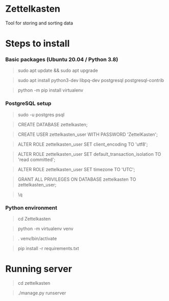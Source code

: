 # Zettelkasten
Tool for storing and sorting data

# Steps to install

### Basic packages (Ubuntu 20.04 / Python 3.8)

> sudo apt update && sudo apt upgrade

> sudo apt install python3-dev libpq-dev postgresql postgresql-contrib

> python -m pip install virtualenv

### PostgreSQL setup

> sudo -u postgres psql

> CREATE DATABASE zettelkasten;

> CREATE USER zettelkasten_user WITH PASSWORD 'ZettelKasten';

> ALTER ROLE zettelkasten_user SET client_encoding TO 'utf8';

> ALTER ROLE zettelkasten_user SET default_transaction_isolation TO 'read committed';

> ALTER ROLE zettelkasten_user SET timezone TO 'UTC';

> GRANT ALL PRIVILEGES ON DATABASE zettelkasten TO zettelkasten_user;

> \q

### Python environment

> cd Zettelkasten

> python -m virtualenv venv

> . venv/bin/activate

> pip install -r requirements.txt

# Running server

> cd zettelkasten

> ./manage.py runserver